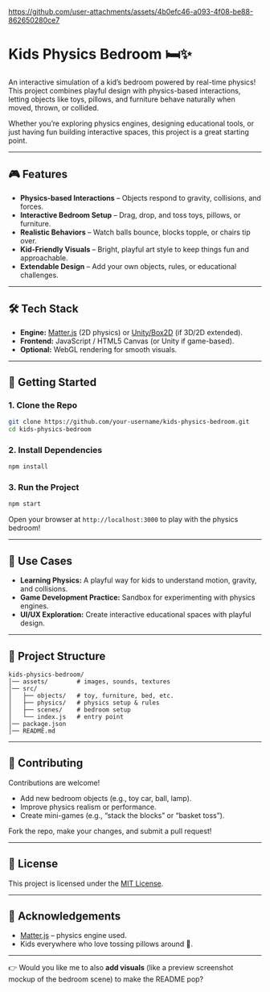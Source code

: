 

https://github.com/user-attachments/assets/4b0efc46-a093-4f08-be88-862650280ce7


# Kids Physics Bedroom 🛏️✨

An interactive simulation of a kid’s bedroom powered by real-time physics!
This project combines playful design with physics-based interactions, letting objects like toys, pillows, and furniture behave naturally when moved, thrown, or collided.

Whether you’re exploring physics engines, designing educational tools, or just having fun building interactive spaces, this project is a great starting point.

---

## 🎮 Features

* **Physics-based Interactions** – Objects respond to gravity, collisions, and forces.
* **Interactive Bedroom Setup** – Drag, drop, and toss toys, pillows, or furniture.
* **Realistic Behaviors** – Watch balls bounce, blocks topple, or chairs tip over.
* **Kid-Friendly Visuals** – Bright, playful art style to keep things fun and approachable.
* **Extendable Design** – Add your own objects, rules, or educational challenges.

---

## 🛠️ Tech Stack

* **Engine:** [Matter.js](https://brm.io/matter-js/) (2D physics) or [Unity/Box2D](https://github.com/erincatto/box2d) (if 3D/2D extended).
* **Frontend:** JavaScript / HTML5 Canvas (or Unity if game-based).
* **Optional:** WebGL rendering for smooth visuals.

---

## 🚀 Getting Started

### 1. Clone the Repo

```bash
git clone https://github.com/your-username/kids-physics-bedroom.git
cd kids-physics-bedroom
```

### 2. Install Dependencies

```bash
npm install
```

### 3. Run the Project

```bash
npm start
```

Open your browser at `http://localhost:3000` to play with the physics bedroom!

---

## 🎯 Use Cases

* **Learning Physics:** A playful way for kids to understand motion, gravity, and collisions.
* **Game Development Practice:** Sandbox for experimenting with physics engines.
* **UI/UX Exploration:** Create interactive educational spaces with playful design.

---

## 📂 Project Structure

```
kids-physics-bedroom/
│── assets/        # images, sounds, textures
│── src/
│   ├── objects/   # toy, furniture, bed, etc.
│   ├── physics/   # physics setup & rules
│   ├── scenes/    # bedroom setup
│   └── index.js   # entry point
│── package.json
│── README.md
```

---

## 🤝 Contributing

Contributions are welcome!

* Add new bedroom objects (e.g., toy car, ball, lamp).
* Improve physics realism or performance.
* Create mini-games (e.g., “stack the blocks” or “basket toss”).

Fork the repo, make your changes, and submit a pull request!

---

## 📜 License

This project is licensed under the [MIT License](LICENSE).

---

## 🌟 Acknowledgements

* [Matter.js](https://brm.io/matter-js/) – physics engine used.
* Kids everywhere who love tossing pillows around 🌈.

---

👉 Would you like me to also **add visuals** (like a preview screenshot mockup of the bedroom scene) to make the README pop?
